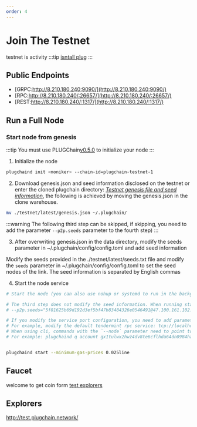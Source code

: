 ```yaml
---
order: 4
---
```


# Join The Testnet

testnet is activity
:::tip
[isntall plug](install.md)
:::
## Public Endpoints

- [GRPC:http://8.210.180.240:9090/](http://8.210.180.240:9090/)
- [RPC:http://8.210.180.240/:26657/](http://8.210.180.240/:26657/)
- [REST:http://8.210.180.240/:1317/](http://8.210.180.240/:1317/)



## Run a Full Node

### Start node from genesis
:::tip 
You must use PLUGChain[v0.5.0](https://github.com/oracleNetworkProtocol/plugchain.git) to initialize your node
:::

1. Initialize the node

```bash
plugchaind init <moniker> --chain-id=plugchain-testnet-1
```

2. Download genesis.json and seed information disclosed on the testnet or enter the cloned plugchain directory:
*[ Testnet genesis file and seed information](https://github.com/oracleNetworkProtocol/plugchain/tree/main/testnet/latest)*, the following is achieved by moving the genesis.json in the clone warehouse.

```bash
mv ./testnet/latest/genesis.json ~/.plugchain/
```

:::warning
The following third step can be skipped, if skipping, you need to add the parameter `--p2p.seeds` parameter to the fourth step)
:::

3. After overwriting genesis.json in the data directory, modify the seeds parameter in ~/.plugchain/config/config.toml and add seed information

Modify the seeds provided in the ./testnet/latest/seeds.txt file and modify the `seeds` parameter in ~/.plugchain/config/config.toml to set the seed nodes of the link. The seed information is separated by English commas


4. Start the node service
```bash
# Start the node (you can also use nohup or systemd to run in the background)

# The third step does not modify the seed information. When running start, add the parameter 
# --p2p.seeds="5f81625b69d192d3ef5bf47b83484326e0546491@47.100.161.102:26656"

# If you modify the service port configuration, you need to add parameters where the service is used:
# For example, modify the default tendermint rpc service: tcp://localhost:26657 => tcp://localhost:5000
# When using cli, commands with the `--node` parameter need to point to this parameter as --node=tcp://localhost:5000
# For example: plugchaind q account gx1tulwx2hwz4dv8te6cflhda64dn0984harlzegw --node tcp://localhost:5000


plugchaind start --minimum-gas-prices 0.025line
```


## Faucet

welcome to get coin form [test explorers](http://test.plugchain.network/wallet/receive)

## Explorers

<http://test.plugchain.network/>

